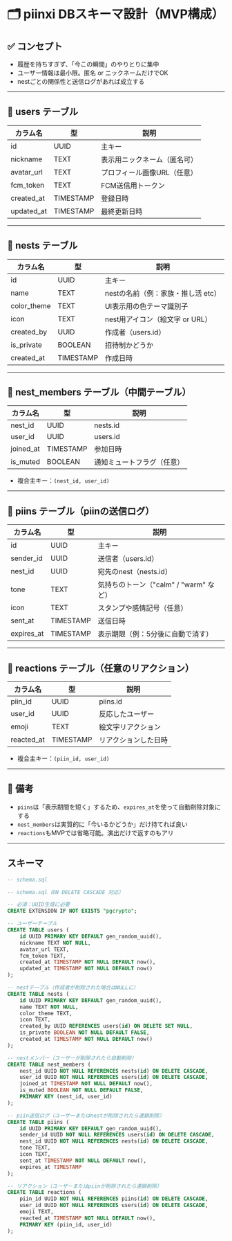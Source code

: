 # 🗂️ piinxi DBスキーマ設計（MVP構成）

## ✅ コンセプト

- 履歴を持ちすぎず、「今この瞬間」のやりとりに集中
- ユーザー情報は最小限。匿名 or ニックネームだけでOK
- nestごとの関係性と送信ログがあれば成立する

---

## 🧑 users テーブル

| カラム名      | 型        | 説明                           |
|---------------|-----------|--------------------------------|
| id            | UUID      | 主キー                         |
| nickname      | TEXT      | 表示用ニックネーム（匿名可）   |
| avatar_url    | TEXT      | プロフィール画像URL（任意）    |
| fcm_token     | TEXT      | FCM送信用トークン              |
| created_at    | TIMESTAMP | 登録日時                       |
| updated_at    | TIMESTAMP | 最終更新日時                   |

---

## 🪺 nests テーブル

| カラム名      | 型        | 説明                             |
|---------------|-----------|----------------------------------|
| id            | UUID      | 主キー                           |
| name          | TEXT      | nestの名前（例：家族・推し活 etc） |
| color_theme   | TEXT      | UI表示用の色テーマ識別子         |
| icon          | TEXT      | nest用アイコン（絵文字 or URL） |
| created_by    | UUID      | 作成者（users.id）               |
| is_private    | BOOLEAN   | 招待制かどうか                   |
| created_at    | TIMESTAMP | 作成日時                         |

---

## 👥 nest_members テーブル（中間テーブル）

| カラム名    | 型    | 説明                    |
|-------------|-------|-------------------------|
| nest_id     | UUID  | nests.id                |
| user_id     | UUID  | users.id                |
| joined_at   | TIMESTAMP | 参加日時           |
| is_muted    | BOOLEAN | 通知ミュートフラグ（任意） |

- 複合主キー：`(nest_id, user_id)`

---

## 📩 piins テーブル（piinの送信ログ）

| カラム名    | 型        | 説明                                 |
|-------------|-----------|--------------------------------------|
| id          | UUID      | 主キー                               |
| sender_id   | UUID      | 送信者（users.id）                   |
| nest_id     | UUID      | 宛先のnest（nests.id）               |
| tone        | TEXT      | 気持ちのトーン（"calm" / "warm" など） |
| icon        | TEXT      | スタンプや感情記号（任意）           |
| sent_at     | TIMESTAMP | 送信日時                             |
| expires_at  | TIMESTAMP | 表示期限（例：5分後に自動で消す）     |

---

## 💬 reactions テーブル（任意のリアクション）

| カラム名    | 型        | 説明                     |
|-------------|-----------|--------------------------|
| piin_id     | UUID      | piins.id                 |
| user_id     | UUID      | 反応したユーザー         |
| emoji       | TEXT      | 絵文字リアクション       |
| reacted_at  | TIMESTAMP | リアクションした日時     |

- 複合主キー：`(piin_id, user_id)`

---

## 🔐 備考

- `piins`は「表示期間を短く」するため、`expires_at`を使って自動削除対象にする
- `nest_members`は実質的に「今いるかどうか」だけ持てれば良い
- `reactions`もMVPでは省略可能。演出だけで返すのもアリ

---

## スキーマ

```sql
-- schema.sql

-- schema.sql（ON DELETE CASCADE 対応）

-- 必須：UUID生成に必要
CREATE EXTENSION IF NOT EXISTS "pgcrypto";

-- ユーザーテーブル
CREATE TABLE users (
    id UUID PRIMARY KEY DEFAULT gen_random_uuid(),
    nickname TEXT NOT NULL,
    avatar_url TEXT,
    fcm_token TEXT,
    created_at TIMESTAMP NOT NULL DEFAULT now(),
    updated_at TIMESTAMP NOT NULL DEFAULT now()
);

-- nestテーブル（作成者が削除された場合はNULLに）
CREATE TABLE nests (
    id UUID PRIMARY KEY DEFAULT gen_random_uuid(),
    name TEXT NOT NULL,
    color_theme TEXT,
    icon TEXT,
    created_by UUID REFERENCES users(id) ON DELETE SET NULL,
    is_private BOOLEAN NOT NULL DEFAULT FALSE,
    created_at TIMESTAMP NOT NULL DEFAULT now()
);

-- nestメンバー（ユーザーが削除されたら自動削除）
CREATE TABLE nest_members (
    nest_id UUID NOT NULL REFERENCES nests(id) ON DELETE CASCADE,
    user_id UUID NOT NULL REFERENCES users(id) ON DELETE CASCADE,
    joined_at TIMESTAMP NOT NULL DEFAULT now(),
    is_muted BOOLEAN NOT NULL DEFAULT FALSE,
    PRIMARY KEY (nest_id, user_id)
);

-- piin送信ログ（ユーザーまたはnestが削除されたら連鎖削除）
CREATE TABLE piins (
    id UUID PRIMARY KEY DEFAULT gen_random_uuid(),
    sender_id UUID NOT NULL REFERENCES users(id) ON DELETE CASCADE,
    nest_id UUID NOT NULL REFERENCES nests(id) ON DELETE CASCADE,
    tone TEXT,
    icon TEXT,
    sent_at TIMESTAMP NOT NULL DEFAULT now(),
    expires_at TIMESTAMP
);

-- リアクション（ユーザーまたはpiinが削除されたら連鎖削除）
CREATE TABLE reactions (
    piin_id UUID NOT NULL REFERENCES piins(id) ON DELETE CASCADE,
    user_id UUID NOT NULL REFERENCES users(id) ON DELETE CASCADE,
    emoji TEXT,
    reacted_at TIMESTAMP NOT NULL DEFAULT now(),
    PRIMARY KEY (piin_id, user_id)
);
```
